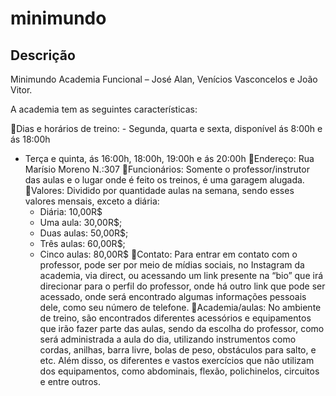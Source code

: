 # minimundo

## Descrição

Minimundo Academia Funcional – José Alan, Venícios Vasconcelos e João Vitor.

A academia tem as seguintes características:

Dias e horários de treino: 
	- Segunda, quarta e sexta, disponível ás 8:00h e ás 18:00h
- Terça e quinta, ás 16:00h, 18:00h, 19:00h e ás 20:00h
Endereço: Rua Marísio Moreno N.:307
Funcionários: Somente o professor/instrutor das aulas e o lugar onde é feito os treinos, é uma garagem alugada.
Valores: Dividido por quantidade aulas na semana, sendo esses valores mensais, exceto a diária:
	- Diária: 10,00R$
	- Uma aula: 30,00R$;
	- Duas aulas: 50,00R$;
	- Três aulas: 60,00R$;
	- Cinco aulas: 80,00R$
Contato: Para entrar em contato com o professor, pode ser por meio de mídias sociais, no Instagram da academia, via direct, ou acessando um link presente na “bio” que irá direcionar para o perfil do professor, onde há outro link que pode ser acessado, onde será encontrado algumas informações pessoais dele, como seu número de telefone.
Academia/aulas: No ambiente de treino, são encontrados diferentes acessórios e equipamentos que irão fazer parte das aulas, sendo da escolha do professor, como será administrada a aula do dia, utilizando instrumentos como cordas, anilhas, barra livre, bolas de peso, obstáculos para salto, e etc. Além disso, os diferentes e vastos exercícios que não utilizam dos equipamentos, como abdominais, flexão, polichinelos, circuitos e entre outros. 